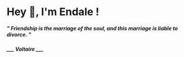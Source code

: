 <h1 title="head"> Hey 👋, I'm Endale !</h1>

**<h5><i>" Friendship is the marriage of the soul, and this marriage is liable to divorce. "</i></h5>**

*<b>___ Voltaire ___</b>*
